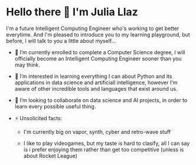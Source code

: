 
# Hello there 👋 I'm Julia Llaz

I'm a future Intelligent Computing Engineer who's working to get better everytime. And I'm pleased to introduce you to my learning playground, but before, I will talk to you a little about myself... 

- 🔭 I’m currently enrolled to complete a Computer Science degree, I will officially become an Intelligent Computing Engineer sooner than you may think.
  
- 🌱 I’m interested in learning everything I can about Python and its applications in data science and artificiall intelligence, however I'm aware of other incredible tools and languages that exist around us.
  
- 👯 I’m looking to collaborate on data science and AI projects, in order to learn every possible useful thing.
  
- ⚡ Unsolicited facts:
    
  *  I'm currently big on vapor, synth, cyber and retro-wave stuff
    
  *  I like to play videogames, but my taste is hard to clasify, all I can say is i prefer enjoying them rather than get too competitive (unless is about Rocket League)
